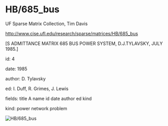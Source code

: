 # HB/685_bus

 UF Sparse Matrix Collection, Tim Davis

 http://www.cise.ufl.edu/research/sparse/matrices/HB/685_bus

 [S ADMITTANCE MATRIX  685 BUS POWER SYSTEM, D.J.TYLAVSKY, JULY 1985.]

 id: 4

 date: 1985

 author: D. Tylavsky

 ed: I. Duff, R. Grimes, J. Lewis

 fields: title A name id date author ed kind

 kind: power network problem

![HB/685_bus](http://www2.research.att.com/~yifanhu/GALLERY/GRAPHS/GIF_SMALL/HB@685_bus.gif)